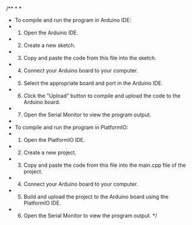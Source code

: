 /**
 *
 *
 * To compile and run the program in Arduino IDE:
 * 1. Open the Arduino IDE.
 * 2. Create a new sketch.
 * 3. Copy and paste the code from this file into the sketch.
 * 4. Connect your Arduino board to your computer.
 * 5. Select the appropriate board and port in the Arduino IDE.
 * 6. Click the "Upload" button to compile and upload the code to the Arduino board.
 * 7. Open the Serial Monitor to view the program output.
 *
 * To compile and run the program in PlatformIO:
 * 1. Open the PlatformIO IDE.
 * 2. Create a new project.
 * 3. Copy and paste the code from this file into the main.cpp file of the project.
 * 4. Connect your Arduino board to your computer.
 * 5. Build and upload the project to the Arduino board using the PlatformIO IDE.
 * 6. Open the Serial Monitor to view the program output.
 */
